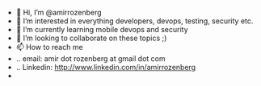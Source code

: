 - 👋 Hi, I’m @amirrozenberg
- 👀 I’m interested in everything developers, devops, testing, security etc.
- 🌱 I’m currently learning mobile devops and security
- 💞️ I’m looking to collaborate on these topics ;)
- 📫 How to reach me 
- .. email: amir dot rozenberg at gmail dot com
- .. Linkedin: http://www.linkedin.com/in/amirrozenberg
- 

<!---
amirrozenberg/amirrozenberg is a ✨ special ✨ repository because its `README.md` (this file) appears on your GitHub profile.
You can click the Preview link to take a look at your changes.
--->
